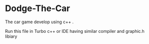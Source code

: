# Dodge-The-Car
The car game develop using c++ .

Run this file in Turbo c++ or IDE having similar compiler and graphic.h libiary 
